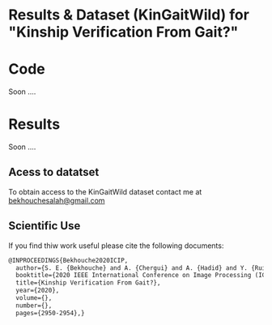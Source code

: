 # Results & Dataset (KinGaitWild) for "Kinship Verification From Gait?"

# Code
Soon ....

# Results
Soon ....

## Acess to datatset
To obtain access to the KinGaitWild dataset contact me at bekhouchesalah@gmail.com

## Scientific Use
If you find thiw work useful please cite the following documents:
```latex
@INPROCEEDINGS{Bekhouche2020ICIP,
  author={S. E. {Bekhouche} and A. {Chergui} and A. {Hadid} and Y. {Ruichek}},
  booktitle={2020 IEEE International Conference on Image Processing (ICIP)}, 
  title={Kinship Verification From Gait?}, 
  year={2020},
  volume={},
  number={},
  pages={2950-2954},}
```
